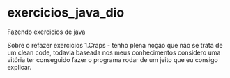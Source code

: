 # exercicios_java_dio
Fazendo exercicios de java

Sobre o refazer exercicios 
1.Craps - tenho plena noção que não se trata de um clean code, todavia baseada nos meus conhecimentos considero uma vitória
ter conseguido fazer o programa rodar de um jeito que eu consigo explicar.
